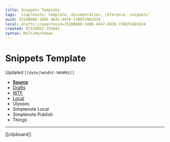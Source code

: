 ```yaml
---
title: Snippets Template
tags: `simplenote, template, documentation, reference, snippets`
uuid: 3510B68D-180E-4847-A976-72BEFCADCD24
local: drafts://open?uuid=3510B68D-180E-4847-A976-72BEFCADCD24
created: 07232022-155042
syntax: MultiMarkdown
---
```

 # Snippets Template
Updated `[[date|%m%d%Y-%H%M%S]]`

- [**Source**](<|>)
- [Drafts](drafts://open?uuid=CAABBB06-186C-437D-BC30-65844BDBEC2B)
- [WTF](https://davidblue.wtf/drafts/CAABBB06-186C-437D-BC30-65844BDBEC2B.html)
- [Local](shareddocuments:///private/var/mobile/Library/Mobile%20Documents/com~apple~CloudDocs/Written/[[uuid]].md)
- Ulysses
- Simplenote Local
- Simplenote Publish
- Things

---

[[clipboard]]